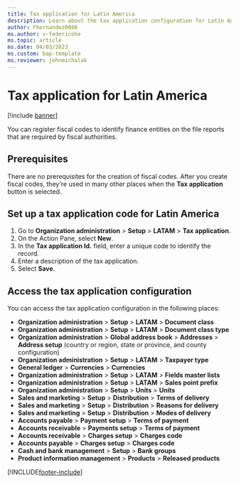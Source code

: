 ```yaml
---
title: Tax application for Latin America 
description: Learn about the tax application configuration for Latin America, including prerequisites and a step-by-step process for setting up tax application codes. 
author: Fhernandez0088
ms.author: v-federicohe
ms.topic: article
ms.date: 04/03/2023
ms.custom: bap-template
ms.reviewer: johnmichalak
---
```


# Tax application for Latin America

[!include [banner](../../includes/banner.md)]

You can register fiscal codes to identify finance entities on the file reports that are required by fiscal authorities.

## Prerequisites

There are no prerequisites for the creation of fiscal codes. After you create fiscal codes, they're used in many other places when the **Tax application** button is selected.

## Set up a tax application code for Latin America

1. Go to **Organization administration** \> **Setup** \> **LATAM** \> **Tax application**.
2. On the Action Pane, select **New**.
3. In the **Tax application Id.** field, enter a unique code to identify the record.
4. Enter a description of the tax application.
5. Select **Save**.

## Access the tax application configuration

You can access the tax application configuration in the following places:

- **Organization administration** \> **Setup** \> **LATAM** \> **Document class**
- **Organization administration** \> **Setup** \> **LATAM** \> **Document class type**
- **Organization administration** \> **Global address book** \> **Addresses** \> **Address setup** (country or region, state or province, and county configuration)
- **Organization administration** \> **Setup** \> **LATAM** \> **Taxpayer type**
- **General ledger** \> **Currencies** \> **Currencies**
- **Organization administration** \> **Setup** \> **LATAM** \> **Fields master lists**
- **Organization administration** \> **Setup** \> **LATAM** \> **Sales point prefix**
- **Organization administration** \> **Setup** \> **Units** \> **Units**
- **Sales and marketing** \> **Setup** \> **Distribution** \> **Terms of delivery**
- **Sales and marketing** \> **Setup** \> **Distribution** \> **Reasons for delivery**
- **Sales and marketing** \> **Setup** \> **Distribution** \> **Modes of delivery**
- **Accounts payable** \> **Payment setup** \> **Terms of payment**
- **Accounts receivable** \> **Payments setup** \> **Terms of payment**
- **Accounts receivable** \> **Charges setup** \> **Charges code**
- **Accounts payable** \> **Charges setup** \> **Charges code**
- **Cash and bank management** \> **Setup** \> **Bank groups**
- **Product information management** \> **Products** \> **Released products**

[!INCLUDE[footer-include](../../../includes/footer-banner.md)]
